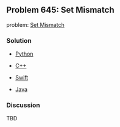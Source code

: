 ## Problem 645: Set Mismatch

problem: [Set Mismatch](https://leetcode.com/problems/set-mismatch/)

### Solution

- [Python](../python/problem645.py)

- [C++](../cpp/problem645.cpp)

- [Swift](../swift/problem645.swift)

- [Java](../java/problem645.java)

### Discussion

TBD

